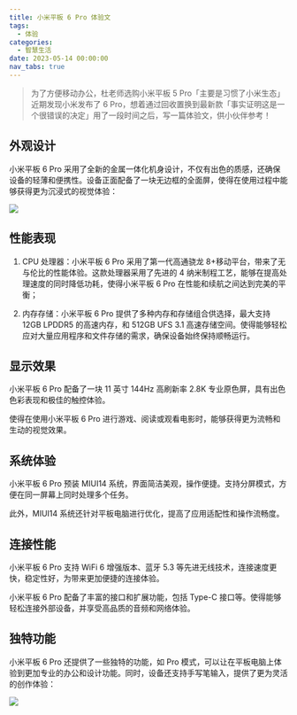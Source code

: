 ```yaml
---
title: 小米平板 6 Pro 体验文
tags:
  - 体验
categories:
  - 智慧生活
date: 2023-05-14 00:00:00
nav_tabs: true
---
```


> 为了方便移动办公，杜老师选购小米平板 5 Pro「主要是习惯了小米生态」近期发现小米发布了 6 Pro，想着通过回收置换到最新款「事实证明这是一个很错误的决定」用了一段时间之后，写一篇体验文，供小伙伴参考！

<!-- more -->

## 外观设计

小米平板 6 Pro 采用了全新的金属一体化机身设计，不仅有出色的质感，还确保设备的轻薄和便携性。设备正面配备了一块无边框的全面屏，使得在使用过程中能够获得更为沉浸式的视觉体验：

![](https://cdn.dusays.com/2023/05/585-1.jpg)

## 性能表现

1. CPU 处理器：小米平板 6 Pro 采用了第一代高通骁龙 8+移动平台，带来了无与伦比的性能体验。这款处理器采用了先进的 4 纳米制程工艺，能够在提高处理速度的同时降低功耗，使得小米平板 6 Pro 在性能和续航之间达到完美的平衡；

2. 内存存储：小米平板 6 Pro 提供了多种内存和存储组合供选择，最大支持 12GB LPDDR5 的高速内存，和 512GB UFS 3.1 高速存储空间。使得能够轻松应对大量应用程序和文件存储的需求，确保设备始终保持顺畅运行。

## 显示效果

小米平板 6 Pro 配备了一块 11 英寸 144Hz 高刷新率 2.8K 专业原色屏，具有出色色彩表现和极佳的触控体验。

使得在使用小米平板 6 Pro 进行游戏、阅读或观看电影时，能够获得更为流畅和生动的视觉效果。

## 系统体验

小米平板 6 Pro 预装 MIUI14 系统，界面简洁美观，操作便捷。支持分屏模式，方便在同一屏幕上同时处理多个任务。

此外，MIUI14 系统还针对平板电脑进行优化，提高了应用适配性和操作流畅度。

## 连接性能

小米平板 6 Pro 支持 WiFi 6 增强版本、蓝牙 5.3 等先进无线技术，连接速度更快，稳定性好，为带来更加便捷的连接体验。

小米平板 6 Pro 配备了丰富的接口和扩展功能，包括 Type-C 接口等。使得能够轻松连接外部设备，并享受高品质的音频和网络体验。

## 独特功能

小米平板 6 Pro 还提供了一些独特的功能，如 Pro 模式，可以让在平板电脑上体验到更加专业的办公和设计功能。同时，设备还支持手写笔输入，提供了更为灵活的创作体验：

![](https://cdn.dusays.com/2023/05/585-2.jpg)